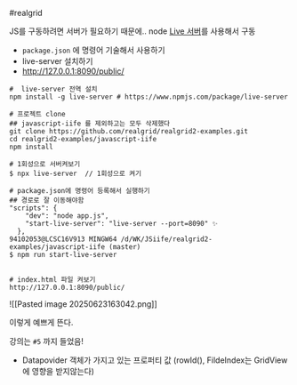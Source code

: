 
#realgrid

JS를 구동하려면 서버가 필요하기 때문에..
node [Live 서버](https://velog.io/@parkseonup/VS-Code-VS-code-%ED%99%95%EC%9E%A5-%ED%94%84%EB%A1%9C%EA%B7%B8%EB%9E%A8-%EC%97%86%EC%9D%B4-live-server-%EC%82%AC%EC%9A%A9%ED%95%98%EA%B8%B0)를 사용해서 구동 

- `package.json` 에 명령어 기술해서 사용하기 
- live-server 설치하기 
- http://127.0.0.1:8090/public/


```
#  live-server 전역 설치
npm install -g live-server # https://www.npmjs.com/package/live-server

# 프로젝트 clone 
## javascript-iife 를 제외하고는 모두 삭제했다 
git clone https://github.com/realgrid/realgrid2-examples.git
cd realgrid2-examples/javascript-iife
npm install

# 1회성으로 서버켜보기 
$ npx live-server  // 1회성으로 켜기

# package.json에 명령어 등록해서 실행하기
## 경로로 잘 이동해야함
"scripts": {
    "dev": "node app.js",
    "start-live-server": "live-server --port=8090" ✨
  },
94102053@LCSC16V913 MINGW64 /d/WK/JSiife/realgrid2-examples/javascript-iife (master)
$ npm run start-live-server


# index.html 파일 켜보기
http://127.0.0.1:8090/public/ 

```

![[Pasted image 20250623163042.png]]

이렇게 예쁘게 뜬다.

강의는 `#5` 까지 들었음!
 - Datapovider 객체가 가지고 있는 프로퍼티 값 (rowId(), FildeIndex는 GridView에 영향을 받지않는다)